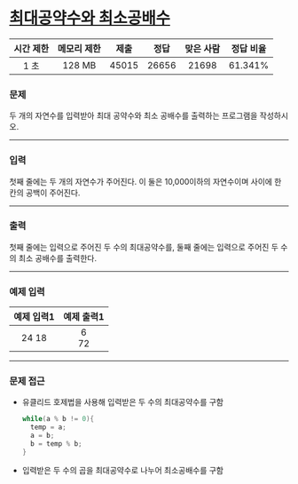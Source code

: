 # [최대공약수와 최소공배수](https://www.acmicpc.net/problem/2609)

<div align = center>

| 시간 제한 | 메모리 제한 | 제출  | 정답  | 맞은 사람 | 정답 비율 |
| :-------: | :---------: | :---: | :---: | :-------: | :-------: |
|   1 초    |   128 MB    | 45015 | 26656 |   21698   |  61.341%  |

</div>

### 문제

두 개의 자연수를 입력받아 최대 공약수와 최소 공배수를 출력하는 프로그램을 작성하시오.

---

### 입력

첫째 줄에는 두 개의 자연수가 주어진다. 이 둘은 10,000이하의 자연수이며 사이에 한 칸의 공백이 주어진다.

---

### 출력

첫째 줄에는 입력으로 주어진 두 수의 최대공약수를, 둘째 줄에는 입력으로 주어진 두 수의 최소 공배수를 출력한다.

---

### 예제 입력

| 예제 입력1 | 예제 출력1 |
| :--------: | :--------: |
|   24 18    |  6<br/>72  |

---

### 문제 접근

  - 유클리드 호제법을 사용해 입력받은 두 수의 최대공약수를 구함

    ```cpp
    while(a % b != 0){
      temp = a;
      a = b;
      b = temp % b;
    }
    ```

  - 입력받은 두 수의 곱을 최대공약수로 나누어 최소공배수를 구함